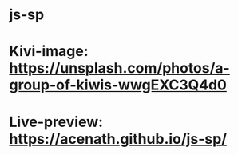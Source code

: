 # js-sp

# Kivi-image: https://unsplash.com/photos/a-group-of-kiwis-wwgEXC3Q4d0


# Live-preview: https://acenath.github.io/js-sp/
